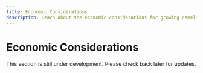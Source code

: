 ```yaml
---
title: Economic Considerations
description: Learn about the economic considerations for growing camelina.
---
```

# Economic Considerations

This section is still under development. Please check back later for updates.